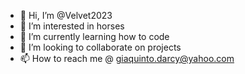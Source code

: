 - 👋 Hi, I’m @Velvet2023
- 👀 I’m interested in horses
- 🌱 I’m currently learning how to code
- 💞️ I’m looking to collaborate on projects
- 📫 How to reach me @ giaquinto.darcy@yahoo.com

<!---
Velvet2023/Velvet2023 is a ✨ special ✨ repository because its `README.md` (this file) appears on your GitHub profile.
You can click the Preview link to take a look at your changes.
--->
